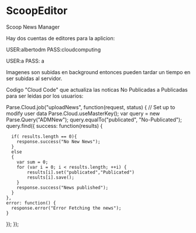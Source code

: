 # ScoopEditor
Scoop News Manager

Hay dos cuentas de editores para la aplicion:

USER:albertodm PASS:cloudcomputing

USER:a PASS: a

Imagenes son subidas en background entonces pueden tardar un tiempo en ser subidas al servidor. 

Codigo "Cloud Code" que actualiza las noticas No Publicadas a Publicadas para ser leidas por los usuarios:

  Parse.Cloud.job("uploadNews", function(request, status) {
  // Set up to modify user data
  Parse.Cloud.useMasterKey();
  var query = new Parse.Query("ADMNew");
  query.equalTo("publicated", "No-Publicated");
  query.find({
    success: function(results) {
       
      if( results.length == 0){
        response.success("No New News");
      }
      else
      {
        var sum = 0;
        for (var i = 0; i < results.length; ++i) {
            results[i].set("publicated","Publicated")
            results[i].save();
        }
        response.success("News published");
      }     
    },
    error: function() {
      response.error("Error Fetching the news");
    }
  });
});
